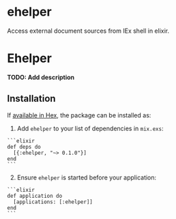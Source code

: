 # ehelper
Access external document sources from IEx shell in elixir.
# Ehelper

**TODO: Add description**

## Installation

If [available in Hex](https://hex.pm/docs/publish), the package can be installed as:

  1. Add `ehelper` to your list of dependencies in `mix.exs`:

    ```elixir
    def deps do
      [{:ehelper, "~> 0.1.0"}]
    end
    ```

  2. Ensure `ehelper` is started before your application:

    ```elixir
    def application do
      [applications: [:ehelper]]
    end
    ```

